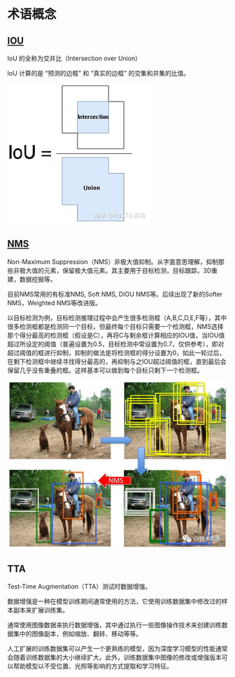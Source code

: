 # 术语概念

## [IOU](https://zhuanlan.zhihu.com/p/141719585)

IoU 的全称为交并比（Intersection over Union）

IoU 计算的是 “预测的边框” 和 “真实的边框” 的交集和并集的比值。

![](legend/yolo/IOU.jpg)

## [NMS](https://blog.csdn.net/KANG157/article/details/124649838)

Non-Maximum Suppression（NMS）非极大值抑制。从字面意思理解，抑制那些非极大值的元素，保留极大值元素。其主要用于目标检测，目标跟踪，3D重建，数据挖掘等。

目前NMS常用的有标准NMS, Soft  NMS, DIOU NMS等。后续出现了新的Softer NMS，Weighted NMS等改进版。

以目标检测为例，目标检测推理过程中会产生很多检测框（A,B,C,D,E,F等），其中很多检测框都是检测同一个目标，但最终每个目标只需要一个检测框，NMS选择那个得分最高的检测框（假设是C），再将C与剩余框计算相应的IOU值，当IOU值超过所设定的阈值（普遍设置为0.5，目标检测中常设置为0.7，仅供参考），即对超过阈值的框进行抑制，抑制的做法是将检测框的得分设置为0，如此一轮过后，在剩下检测框中继续寻找得分最高的，再抑制与之IOU超过阈值的框，直到最后会保留几乎没有重叠的框。这样基本可以做到每个目标只剩下一个检测框。

![img](legend/yolo/NMS.png)

## TTA

Test-Time Augmentation（TTA）测试时数据增强。

数据增强是一种在模型训练期间通常使用的方法，它使用训练数据集中修改过的样本副本来扩展训练集。

通常使用图像数据来执行数据增强，其中通过执行一些图像操作技术来创建训练数据集中的图像副本，例如缩放、翻转、移动等等。

人工扩展的训练数据集可以产生一个更熟练的模型，因为深度学习模型的性能通常会随着训练数据集的大小继续扩大。此外，训练数据集中图像的修改或增强版本可以帮助模型以不受位置、光照等影响的方式提取和学习特征。